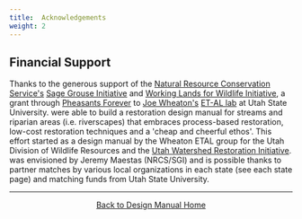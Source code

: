 ```yaml
---
title:  Acknowledgements
weight: 2
---
```


## Financial Support

Thanks to the generous support of the [Natural Resource Conservation Service's](https://www.nrcs.usda.gov/wps/portal/nrcs/detailfull/national/programs/initiatives/?cid=steldevb1027671) [Sage Grouse Initiative](https://www.sagegrouseinitiative.com/) and [Working Lands for Wildlife Initiative](https://www.nrcs.usda.gov/wps/portal/nrcs/detail/national/plantsanimals/fishwildlife/?cid=stelprdb1046975), a grant through [Pheasants Forever](https://www.pheasantsforever.org/) to  [Joe Wheaton's](http://joewheaton.org/) [ET-AL lab](http://etal.joewheaton.org/) at Utah State University. were able to build a restoration design manual for streams and riparian areas (i.e. riverscapes) that embraces process-based restoration, low-cost restoration techniques and a 'cheap and cheerful ethos'. This effort started as a design manual by the Wheaton ETAL group for the Utah Division of Wildlife Resources and the [Utah Watershed Restoration Initiative](). was envisioned by Jeremy Maestas (NRCS/SGI) and is possible thanks to partner matches by various local organizations in each state (see each state page) and matching funds from Utah State University. 



------
<div align="center">
	<a class="hollow button" href="{{ site.baseurl }}/"><i class="fa fa-arrow-circle-left" aria-hidden="true"></i>  Back to Design Manual Home <i class="fa fa-book" aria-hidden="true"></i></a>  
</div>

